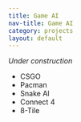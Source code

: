 ```yaml
---
title: Game AI
nav-title: Game AI
category: projects
layout: default
---
```


*Under construction*

- CSGO
- Pacman
- Snake AI
- Connect 4
- 8-Tile
